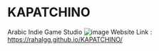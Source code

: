 # KAPATCHINO
Arabic Indie Game Studio
![image](https://github.com/user-attachments/assets/4db2d9ed-4b04-4846-af50-e2b0def716fb)
Website Link : https://rahalgg.github.io/KAPATCHINO/
